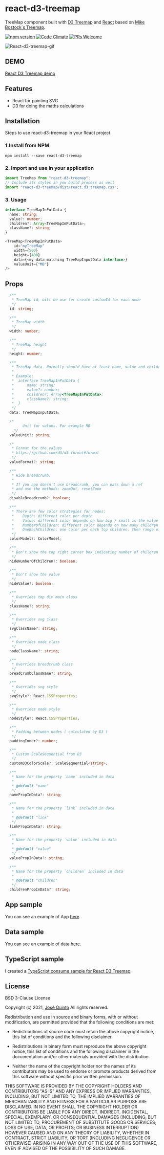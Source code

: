 # react-d3-treemap

TreeMap component built with [D3 Treemap](https://github.com/d3/d3-hierarchy/blob/master/README.md#treemap)
and [React](https://facebook.github.io/react) based on [Mike Bostock´s Treemap](https://bl.ocks.org/mbostock/911ad09bdead40ec0061).

[![npm version](https://badge.fury.io/js/react-d3-treemap.svg)](https://badge.fury.io/js/react-d3-treemap)
[![Code Climate](https://codeclimate.com/github/jquintozamora/react-d3-treemap/badges/gpa.svg)](https://codeclimate.com/github/jquintozamora/react-d3-treemap)
[![PRs Welcome](https://img.shields.io/badge/PRs-welcome-brightgreen.svg)](Readme.md#want-to-contribute)

![React-d3-treemap-gif](./assets/react-d3-treemap.gif)

## DEMO

[React D3 Treemap demo](https://jquintozamora.github.io/react-d3-treemap)

## Features

- React for painting SVG
- D3 for doing the maths calculations

## Installation

Steps to use react-d3-treemap in your React project

### 1.Install from NPM

```
npm install --save react-d3-treemap
```

### 2. Import and use in your application

```js
import TreeMap from "react-d3-treemap";
// Include its styles in you build process as well
import "react-d3-treemap/dist/react.d3.treemap.css";
```

### 3. Usage

```ts
interface TreeMapInPutData {
  name: string;
  value?: number;
  children?: Array<TreeMapInPutData>;
  className?: string;
}

<TreeMap<TreeMapInPutData>
    id="myTreeMap"
    width={500}
    height={400}
    data={<my data matching TreeMapInputData interface>}
    valueUnit={"MB"}
/>
```

## Props

```ts
  /**
   * TreeMap id, will be use for create customId for each node
   */
  id: string;

  /**
   * TreeMap width
   */
  width: number;

  /**
   * TreeMap height
   */
  height: number;

  /**
   * TreeMap data. Normally should have at least name, value and children.
   *
   * Example:
   *  interface TreeMapInPutData {
   *      name: string;
   *      value?: number;
   *      children?: Array<TreeMapInPutData>;
   *      className?: string;
   *  }
   */
  data: TreeMapInputData;

  /*
        Unit for values. For example MB
    */
  valueUnit?: string;

  /*
   * Format for the values
   * https://github.com/d3/d3-format#format
   */
  valueFormat?: string;

  /**
   * Hide breadcrumb.
   *
   * If you app doesn't use breadcrumb, you can pass down a ref
   * and use the methods: zoomOut, resetZoom
   */
  disableBreadcrumb?: boolean;

  /**
   * There are few color strategies for nodes:
   *    Depth: different color per depth
   *    Value: different color depends on how big / small is the value
   *    NumberOfChildren: different color depends on how many children node has
   *    OneEachChildren: one color per each top children, then range of colors from white to that one
   */
  colorModel?: ColorModel;

  /**
   * Don't show the top right corner box indicating number of children
   */
  hideNumberOfChildren?: boolean;

  /**
   * Don't show the value
   */
  hideValue?: boolean;

  /**
   * Overrides top div main class
   */
  className?: string;

  /**
   * Overrides svg class
   */
  svgClassName?: string;

  /**
   * Overrides node class
   */
  nodeClassName?: string;

  /**
   * Overrides breadcrumb class
   */
  breadCrumbClassName?: string;

  /**
   * Overrides svg style
   */
  svgStyle?: React.CSSProperties;

  /**
   * Overrides node style
   */
  nodeStyle?: React.CSSProperties;

  /**
   * Padding between nodes ( calculated by D3 )
   */
  paddingInner?: number;

  /**
   * Custom ScaleSequential from D3
   */
  customD3ColorScale?: ScaleSequential<string>;

  /**
   * Name for the property `name` included in data
   *
   * @default "name"
   */
  namePropInData?: string;

  /**
   * Name for the property `link` included in data
   *
   * @default "link"
   */
  linkPropInData?: string;

  /**
   * Name for the property `value` included in data
   *
   * @default "value"
   */
  valuePropInData?: string;

  /**
   * Name for the property `children` included in data
   *
   * @default "children"
   */
  childrenPropInData?: string;

```

## App sample

You can see an example of App [here](https://github.com/jquintozamora/react-d3-treemap/blob/master/src/App/App.tsx).

## Data sample

You can see an example of data [here](https://github.com/jquintozamora/react-d3-treemap/blob/master/src/data/data.ts).

## TypeScript sample

I created a [TypeScript consume sample for React D3 Treemap](https://github.com/jquintozamora/react-d3-treemap-consume-typescript).

## License

BSD 3-Clause License

Copyright (c) 2021, [José Quinto](https://blog.josequinto.com)
All rights reserved.

Redistribution and use in source and binary forms, with or without
modification, are permitted provided that the following conditions are met:

- Redistributions of source code must retain the above copyright notice, this
  list of conditions and the following disclaimer.

- Redistributions in binary form must reproduce the above copyright notice,
  this list of conditions and the following disclaimer in the documentation
  and/or other materials provided with the distribution.

- Neither the name of the copyright holder nor the names of its
  contributors may be used to endorse or promote products derived from
  this software without specific prior written permission.

THIS SOFTWARE IS PROVIDED BY THE COPYRIGHT HOLDERS AND CONTRIBUTORS "AS IS"
AND ANY EXPRESS OR IMPLIED WARRANTIES, INCLUDING, BUT NOT LIMITED TO, THE
IMPLIED WARRANTIES OF MERCHANTABILITY AND FITNESS FOR A PARTICULAR PURPOSE ARE
DISCLAIMED. IN NO EVENT SHALL THE COPYRIGHT HOLDER OR CONTRIBUTORS BE LIABLE
FOR ANY DIRECT, INDIRECT, INCIDENTAL, SPECIAL, EXEMPLARY, OR CONSEQUENTIAL
DAMAGES (INCLUDING, BUT NOT LIMITED TO, PROCUREMENT OF SUBSTITUTE GOODS OR
SERVICES; LOSS OF USE, DATA, OR PROFITS; OR BUSINESS INTERRUPTION) HOWEVER
CAUSED AND ON ANY THEORY OF LIABILITY, WHETHER IN CONTRACT, STRICT LIABILITY,
OR TORT (INCLUDING NEGLIGENCE OR OTHERWISE) ARISING IN ANY WAY OUT OF THE USE
OF THIS SOFTWARE, EVEN IF ADVISED OF THE POSSIBILITY OF SUCH DAMAGE.
